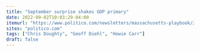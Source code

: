 ```yaml
---
title: "September surprise shakes GOP primary"
date: 2022-09-02T10:03:29-04:00
itemurl: "https://www.politico.com/newsletters/massachusetts-playbook/2022/09/02/september-surprise-shakes-gop-primary-00054619"
sites: "politico.com"
tags: ["Chris Doughty", "Geoff Diehl", "Howie Carr"]
draft: false
---
```


